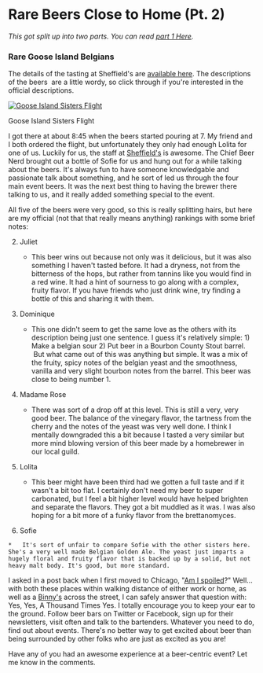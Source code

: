 Rare Beers Close to Home (Pt. 2)
================================

_This got split up into two parts. You can read [part 1 Here](http://www.yeastboundanddown.com/2011/03/rare-beers-close-to-home/ "Rare Beers Close to Home")._

### Rare Goose Island Belgians

The details of the tasting at Sheffield's are [available here](http://www.facebook.com/event.php?eid=185572914819840). The descriptions of the beers  are a little wordy, so click through if you're interested in the official descriptions.

[![Goose Island Sisters Flight](http://www.yeastboundanddown.com/wp-content/uploads/2011/03/IMG_20110316_215026-300x224.jpg "Goose Island Sisters Flight")](http://www.yeastboundanddown.com/wp-content/uploads/2011/03/IMG_20110316_215026.jpg)

Goose Island Sisters Flight

I got there at about 8:45 when the beers started pouring at 7. My friend and I both ordered the flight, but unfortunately they only had enough Lolita for one of us. Luckily for us, the staff at [Sheffield's](http://www.sheffieldschicago.com/ "Sheffield's Chicago") is awesome. The Chief Beer Nerd brought out a bottle of Sofie for us and hung out for a while talking about the beers. It's always fun to have someone knowledgable and passionate talk about something, and he sort of led us through the four main event beers. It was the next best thing to having the brewer there talking to us, and it really added something special to the event.

All five of the beers were very good, so this is really splitting hairs, but here are my official (not that that really means anything) rankings with some brief notes:

2.  Juliet
    
    *   This beer wins out because not only was it delicious, but it was also something I haven't tasted before. It had a dryness, not from the bitterness of the hops, but rather from tannins like you would find in a red wine. It had a hint of sourness to go along with a complex, fruity flavor. If you have friends who just drink wine, try finding a bottle of this and sharing it with them.
    

4.  Dominique
    
    *   This one didn't seem to get the same love as the others with its description being just one sentence. I guess it's relatively simple: 1) Make a belgian sour 2) Put beer in a Bourbon County Stout barrel.  But what came out of this was anything but simple. It was a mix of the fruity, spicy notes of the belgian yeast and the smoothness, vanilla and very slight bourbon notes from the barrel. This beer was close to being number 1.
    

6.  Madame Rose
    
    *   There was sort of a drop off at this level. This is still a very, very good beer. The balance of the vinegary flavor, the tartness from the cherry and the notes of the yeast was very well done. I think I mentally downgraded this a bit because I tasted a very similar but more mind blowing version of this beer made by a homebrewer in our local guild.
    

8.  Lolita
    
    *   This beer might have been third had we gotten a full taste and if it wasn't a bit too flat. I certainly don't need my beer to super carbonated, but I feel a bit higher level would have helped brighten and separate the flavors. They got a bit muddled as it was. I was also hoping for a bit more of a funky flavor from the brettanomyces.
    

10.  Sofie
    
    *   It's sort of unfair to compare Sofie with the other sisters here. She's a very well made Belgian Golden Ale. The yeast just imparts a hugely floral and fruity flavor that is backed up by a solid, but not heavy malt body. It's good, but more standard.
    

I asked in a post back when I first moved to Chicago, "[Am I spoiled](http://www.yeastboundanddown.com/2010/12/am-i-spoiled/ "Am I Spoiled?")?" Well… with both these places within walking distance of either work or home, as well as a [Binny's](binnys.com) across the street, I can safely answer that question with: Yes, Yes, A Thousand Times Yes. I totally encourage you to keep your ear to the ground. Follow beer bars on Twitter or Facebook, sign up for their newsletters, visit often and talk to the bartenders. Whatever you need to do, find out about events. There's no better way to get excited about beer than being surrounded by other folks who are just as excited as you are!

Have any of you had an awesome experience at a beer-centric event? Let me know in the comments.